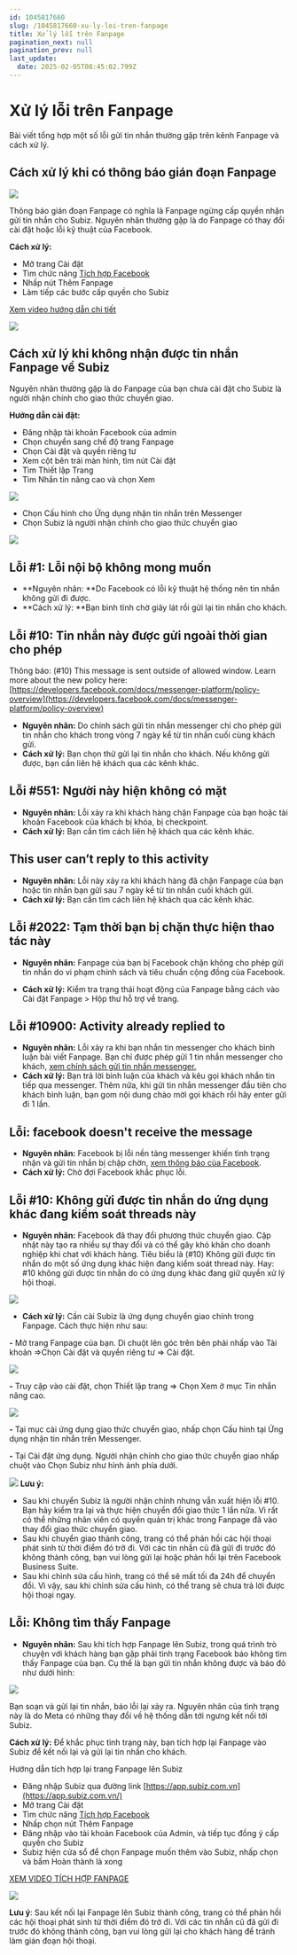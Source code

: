 ```yaml
---
id: 1045817660
slug: /1045817660-xu-ly-loi-tren-fanpage
title: Xử lý lỗi trên Fanpage
pagination_next: null
pagination_prev: null
last_update:
  date: 2025-02-05T08:45:02.799Z
---
```


# Xử lý lỗi trên Fanpage 


Bài viết tổng hợp một số lỗi gửi tin nhắn thường gặp trên kênh Fanpage và cách xử lý. 
## Cách xử lý khi có thông báo gián đoạn Fanpage



![](https://vcdn.subiz-cdn.com/file/fisgyrazmgftubjjteav_acpxkgumifuoofoosble/unnamed.png)


Thông báo gián đoạn Fanpage có nghĩa là Fanpage ngừng cấp quyền nhận gửi tin nhắn cho Subiz. Nguyên nhân thường gặp là do Fanpage có thay đổi cài đặt hoặc lỗi kỹ thuật của Facebook.

**Cách xử lý:**

- Mở trang Cài đặt
- Tìm chức năng [Tích hợp Facebook](https://app.subiz.com.vn/settings/messenger)
- Nhấp nút Thêm Fanpage
- Làm tiếp các bước cấp quyền cho Subiz

[Xem video hướng dẫn chi tiết](https://www.youtube.com/watch?v=kkzDSpR26dM&t=3s)


![](https://vcdn.subiz-cdn.com/file/fisgyrazpiqoouxollbc_acpxkgumifuoofoosble/unnamed.png)

## Cách xử lý khi không nhận được tin nhắn Fanpage về Subiz


Nguyên nhân thường gặp là do Fanpage của bạn chưa cài đặt cho Subiz là người nhận chính cho giao thức chuyển giao.

**Hướng dẫn cài đặt:**

- Đăng nhập tài khoản Facebook của admin
- Chọn chuyển sang chế độ trang Fanpage
- Chọn Cài đặt và quyền riêng tư
- Xem cột bên trái màn hình, tìm nút Cài đặt
- Tìm Thiết lập Trang
- Tìm Nhắn tin nâng cao và chọn Xem


![](https://vcdn.subiz-cdn.com/file/fisgyrazsnzwblrqjulu_acpxkgumifuoofoosble/unnamed.png)


- Chọn Cấu hình cho Ứng dụng nhận tin nhắn trên Messenger
- Chọn Subiz là người nhận chính cho giao thức chuyển giao


![](https://vcdn.subiz-cdn.com/file/fisgyrazwaskhfarhkud_acpxkgumifuoofoosble/unnamed.png)

## Lỗi #1: Lỗi nội bộ không mong muốn


- **Nguyên nhân: **Do Facebook có lỗi kỹ thuật hệ thống nên tin nhắn không gửi đi được.
- **Cách xử lý: **Bạn bình tĩnh chờ giây lát rồi gửi lại tin nhắn cho khách.
## Lỗi #10: Tin nhắn này được gửi ngoài thời gian cho phép


Thông báo: (#10) This message is sent outside of allowed window. Learn more about the new policy here: [https://developers.facebook.com/docs/messenger-platform/policy-overview](https://developers.facebook.com/docs/messenger-platform/policy-overview)

- **Nguyên nhân:** Do chính sách gửi tin nhắn messenger chỉ cho phép gửi tin nhắn cho khách trong vòng 7 ngày kể từ tin nhắn cuối cùng khách gửi.
- **Cách xử lý:** Bạn chọn thử gửi lại tin nhắn cho khách. Nếu không gửi được, bạn cần liên hệ khách qua các kênh khác.
## Lỗi #551: Người này hiện không có mặt 


- **Nguyên nhân:** Lỗi xảy ra khi khách hàng chặn Fanpage của bạn hoặc tài khoản Facebook của khách bị khóa, bị checkpoint.
- **Cách xử lý:** Bạn cần tìm cách liên hệ khách qua các kênh khác.
## This user can’t reply to this activity 


- **Nguyên nhân:** Lỗi này xảy ra khi khách hàng đã chặn Fanpage của bạn hoặc tin nhắn bạn gửi sau 7 ngày kể từ tin nhắn cuối khách gửi.
- **Cách xử lý:** Bạn cần tìm cách liên hệ khách qua các kênh khác.
## Lỗi #2022: Tạm thời bạn bị chặn thực hiện thao tác này


- **Nguyên nhân:** Fanpage của bạn bị Facebook chặn không cho phép gửi tin nhắn do vi phạm chính sách và tiêu chuẩn cộng đồng của Facebook.



- **Cách xử lý:** Kiểm tra trạng thái hoạt động của Fanpage bằng cách vào Cài đặt Fanpage > Hộp thư hỗ trợ về trang.
## Lỗi #10900: Activity already replied to


- **Nguyên nhân:** Lỗi xảy ra khi bạn nhắn tin messenger cho khách bình luận bài viết Fanpage. Bạn chỉ được phép gửi 1 tin nhắn messenger cho khách, [xem chính sách gửi tin nhắn messenger.](https://developers.facebook.com/docs/messenger-platform/policy/policy-overview/)
- **Cách xử lý:** Bạn trả lời bình luận của khách và kêu gọi khách nhắn tin tiếp qua messenger. Thêm nữa, khi gửi tin nhắn messenger đầu tiên cho khách bình luận, bạn gom nội dung chào mời gọi khách rồi hãy enter gửi đi 1 lần.
## Lỗi: facebook doesn't receive the message


- **Nguyên nhân:** Facebook bị lỗi nền tảng messenger khiến tình trạng nhận và gửi tin nhắn bị chập chờn, [xem thông báo của Facebook](https://metastatus.com/messenger).
- **Cách xử lý:** Chờ đợi Facebook khắc phục lỗi.
## Lỗi #10: Không gửi được tin nhắn do ứng dụng khác đang kiểm soát threads này


- **Nguyên nhân:** Facebook đã thay đổi phương thức chuyển giao. Cập nhật này tạo ra nhiều sự thay đổi và có thể gây khó khăn cho doanh nghiệp khi chat với khách hàng. Tiêu biểu là (#10) Không gửi được tin nhắn do một số ứng dụng khác hiện đang kiểm soát thread này. Hay: #10 không gửi được tin nhắn do có ứng dụng khác đang giữ quyền xử lý hội thoại.


![](https://vcdn.subiz-cdn.com/file/fisgyrazzvvbuwubomhw_acpxkgumifuoofoosble/unnamed.png)


- **Cách xử lý:** Cần cài Subiz là ứng dụng chuyển giao chính trong Fanpage. Cách thực hiện như sau:

**-** Mở trang Fanpage của bạn. Di chuột lên góc trên bên phải nhấp vào Tài khoản =>Chọn Cài đặt và quyền riêng tư => Cài đặt.


![](https://vcdn.subiz-cdn.com/file/fisgyrbadanrfajfbtyc_acpxkgumifuoofoosble/unnamed.png)


**-** Truy cập vào cài đặt, chọn Thiết lập trang => Chọn Xem ở mục Tin nhắn nâng cao.


![](https://vcdn.subiz-cdn.com/file/fisgyrbaggpvhjifwqgt_acpxkgumifuoofoosble/unnamed.png)


**-** Tại mục cài ứng dụng giao thức chuyển giao, nhấp chọn Cấu hình tại Ứng dụng nhận tin nhắn trên Messenger.

**-** Tại Cài đặt ứng dụng. Người nhận chính cho giao thức chuyển giao nhấp chuột vào Chọn Subiz như hình ảnh phía dưới.


![](https://vcdn.subiz-cdn.com/file/fisgyrdkmageclyztpai_acpxkgumifuoofoosble/unnamed.png)
**Lưu ý:**

- Sau khi chuyển Subiz là người nhận chính nhưng vẫn xuất hiện lỗi #10. Bạn hãy kiểm tra lại và thực hiện chuyển đổi giao thức 1 lần nữa. Vì rất có thể những nhân viên có quyền quản trị khác trong Fanpage đã vào thay đổi giao thức chuyển giao.
- Sau khi chuyển giao thành công, trang có thể phản hồi các hội thoại phát sinh từ thời điểm đó trở đi. Với các tin nhắn cũ đã gửi đi trước đó không thành công, bạn vui lòng gửi lại hoặc phản hồi lại trên Facebook Business Suite.
- Sau khi chỉnh sửa cấu hình, trang có thể sẽ mất tối đa 24h để chuyển đổi. Vì vậy, sau khi chỉnh sửa cấu hình, có thể trang sẽ chưa trả lời được hội thoại ngay.
## Lỗi: Không tìm thấy Fanpage


- **Nguyên nhân:** Sau khi tích hợp Fanpage lên Subiz, trong quá trình trò chuyện với khách hàng bạn gặp phải tình trạng Facebook báo không tìm thấy Fanpage của bạn. Cụ thể là bạn gửi tin nhắn không được và báo đỏ như dưới hình:


![](https://vcdn.subiz-cdn.com/file/fisgyrbaonappukmcxlx_acpxkgumifuoofoosble/unnamed.png)


Bạn soạn và gửi lại tin nhắn, báo lỗi lại xảy ra. Nguyên nhân của tình trạng này là do Meta có những thay đổi về hệ thống dẫn tới ngưng kết nối tới Subiz. 

**Cách xử lý:** Để khắc phục tình trạng này, bạn tích hợp lại Fanpage vào Subiz để kết nối lại và gửi lại tin nhắn cho khách. 

Hướng dẫn tích hợp lại trang Fanpage lên Subiz

- Đăng nhập Subiz qua đường link [https://app.subiz.com.vn](https://app.subiz.com.vn/)
- Mở trang Cài đặt
- Tìm chức năng [Tích hợp Facebook](https://app.subiz.com.vn/settings/messenger)
- Nhấp chọn nút Thêm Fanpage
- Đăng nhập vào tài khoản Facebook của Admin, và tiếp tục đồng ý cấp quyền cho Subiz
- Subiz hiện cửa sổ để chọn Fanpage muốn thêm vào Subiz, nhấp chọn và bấm Hoàn thành là xong

[XEM VIDEO TÍCH HỢP FANPAGE](https://www.youtube.com/watch?v=XkAFJFvsUbA)


![](https://vcdn.subiz-cdn.com/file/fisgyrbasnyeycommqac_acpxkgumifuoofoosble/unnamed.png)


**Lưu ý**: Sau kết nối lại Fanpage lên Subiz thành công, trang có thể phản hồi các hội thoại phát sinh từ thời điểm đó trở đi. Với các tin nhắn cũ đã gửi đi trước đó không thành công, bạn vui lòng gửi lại cho khách hàng để tránh làm gián đoạn hội thoại.